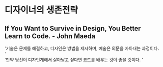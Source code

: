 <h1>디자이너의 생존전략</h1>
<h2>If You Want to Survive in Design, You Better Learn to Code. - John Maeda</h2>
'기술은 문제를 해결하고, 디자인은 방법을 제시하며, 예술은 의문을 자아내는 과정이다. '<br>
'만약 당신이 디자인계에서 살아남고 싶다면 코드를 배우는 것이 좋을 것이다. '<br>
